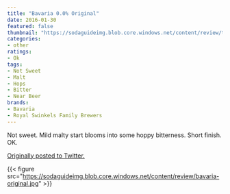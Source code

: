 ```yaml
---
title: "Bavaria 0.0% Original"
date: 2016-01-30
featured: false
thumbnail: "https://sodaguideimg.blob.core.windows.net/content/review/thumbs/bavaria-original.jpg"
categories:
- other
ratings:
- Ok
tags:
- Not Sweet
- Malt
- Hops
- Bitter
- Near Beer
brands:
- Bavaria
- Royal Swinkels Family Brewers
---
```


Not sweet. Mild malty start blooms into some hoppy bitterness. Short finish. OK.

[Originally posted to Twitter.](https://twitter.com/Cavorter/status/693527972217692160)

{{< figure src="https://sodaguideimg.blob.core.windows.net/content/review/bavaria-original.jpg" >}}

